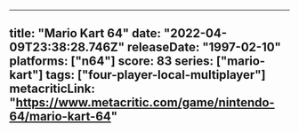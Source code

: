 
---
title: "Mario Kart 64"
date: "2022-04-09T23:38:28.746Z"
releaseDate: "1997-02-10"
platforms: ["n64"]
score: 83
series: ["mario-kart"]
tags: ["four-player-local-multiplayer"]
metacriticLink: "https://www.metacritic.com/game/nintendo-64/mario-kart-64"
---

